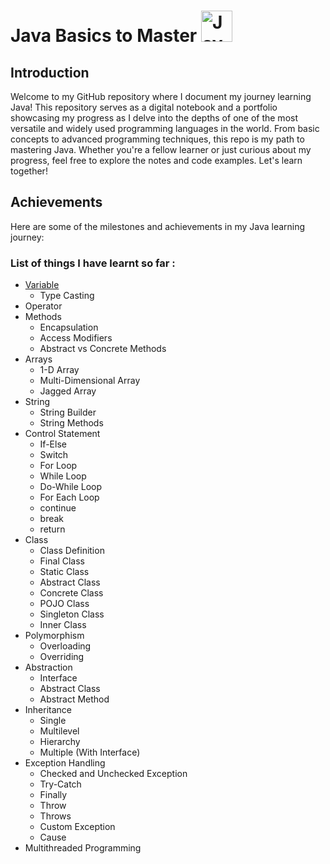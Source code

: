 <h1>  Java Basics to Master
  <img src="https://1000logos.net/wp-content/uploads/2020/09/Java-Logo.png" alt="Java Logo" style="width:50px"> 
</h1>

## Introduction
Welcome to my GitHub repository where I document my journey learning Java! This repository serves as a digital notebook and a portfolio showcasing my progress as I delve into the depths of one of the most versatile and widely used programming languages in the world. From basic concepts to advanced programming techniques, this repo is my path to mastering Java. Whether you're a fellow learner or just curious about my progress, feel free to explore the notes and code examples. Let's learn together!

## Achievements
Here are some of the milestones and achievements in my Java learning journey:

### List of things I have learnt so far :
- [Variable](Abstraction/src/)
  - Type Casting
- Operator
- Methods
  - Encapsulation 
  - Access Modifiers
  - Abstract vs Concrete Methods
- Arrays 
  - 1-D Array
  - Multi-Dimensional Array
  - Jagged Array
- String
  - String Builder
  - String Methods
- Control Statement 
  - If-Else
  - Switch
  - For Loop
  - While Loop
  - Do-While Loop
  - For Each Loop
  - continue
  - break
  - return
- Class
  - Class Definition 
  - Final Class
  - Static Class
  - Abstract Class
  - Concrete Class
  - POJO Class
  - Singleton Class
  - Inner Class
- Polymorphism 
  - Overloading
  - Overriding 
- Abstraction
  - Interface
  - Abstract Class
  - Abstract Method
- Inheritance
  - Single
  - Multilevel
  - Hierarchy 
  - Multiple (With Interface)
- Exception Handling
  - Checked and Unchecked Exception 
  - Try-Catch
  - Finally
  - Throw
  - Throws
  - Custom Exception
  - Cause
- Multithreaded Programming
